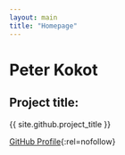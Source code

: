 ```yaml
---
layout: main
title: "Homepage"
---
```


# Peter Kokot

## Project title:

{{ site.github.project_title }}

[GitHub Profile](https://github.com/peterkokot){:rel=nofollow}

